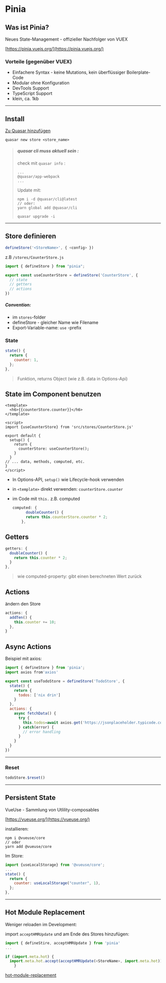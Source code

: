 # Pinia

## Was ist Pinia?

Neues State-Management - offizieller Nachfolger von VUEX

[https://pinia.vuejs.org/](https://pinia.vuejs.org/)

### Vorteile (gegenüber VUEX)

- Einfachere Syntax - keine Mutations, kein überflüssiger Boilerplate-Code
- Modular ohne Konfiguration
- DevTools Support
- TypeScript Support
- klein, ca. 1kb

------

## Install

[Zu Quasar hinzufügen](https://quasar.dev/quasar-cli-vite/state-management-with-pinia)

```text
quasar new store <store_name>
```

> ##### quasar cli muss aktuell sein :
>
> check mit `quasar info` :
>
> ```
> ...
> @quasar/app-webpack
> ...
> ```
>
> Update mit:
>
> ```text
> npm i -d @quasar/cli@latest
> // oder:
> yarn global add @quasar/cli
>
> quasar upgrade -i
> ```

------

## Store definieren

```js
defineStore('<StoreName>', { <config> })
```

z.B `/stores/CounterStore.js`

```js
import { defineStore } from "pinia";

export const useCounterStore = defineStore('CounterStore', {
  // state
  // getters
  // actions
})
```

##### Convention:

- im `stores`-folder
- defineStore -  gleicher Name wie Filename
- Export-Variable-name:  `use` -prefix

### State

```js
state() {
  return {
    counter: 1,
  };
},
```

> Funktion, returns Object (wie z.B. data in Options-Api)

## State im Component benutzen

```vue
<template>
  <h6>{{counterStore.counter}}</h6>
</template>

<script>
import {useCounterStore} from 'src/stores/CounterStore.js'

export default {
  setup() {
    return {
      counterStore: useCounterStore();
    }
  }
// ... data, methods, computed, etc.
}
</script>
```

- In Options-API, `setup()` wie Lifecycle-hook verwenden

- in `<template>` direkt verwenden: `counterStore.counter`

- im Code mit `this.`  z.B. computed

  ```js
  computed: {
   		doubleCounter() {
        return this.counterStore.counter * 2;
      },
  ```

## Getters

```js
getters: {
  doubleCounter() {
    return this.counter * 2;
  }
},
```

> wie computed-property: gibt einen berechneten Wert zurück

## Actions

ändern den Store

```js
actions: {
  addTen() {
    this.counter += 10;
  },
}
```

## Async Actions

Beispiel mit axios:

```js
import { defineStore } from 'pinia';
import axios from'axios'

export const useTodoStore = defineStore('TodoStore', {
  state() {
    return {
      todos: ['nix drin']
    }
  },
  actions: {
    async fetchData() {
      try {
        this.todos=await axios.get('https://jsonplaceholder.typicode.com/todos')
      } catch(error) {
        // error handling
      }
    }
  }
})

```

------

### Reset

```js
todoStore.$reset()
```

------

## Persistent State

VueUse - Sammlung von Utlility-composables

[https://vueuse.org/](https://vueuse.org/)

installieren:

```
npm i @vueuse/core
// oder
yarn add @vueuse/core
```

Im Store:

```js
import {useLocalStorage} from '@vueuse/core';
...
state() {
  return {
    counter: useLocalStorage("counter", 1),
  };
},
```

------

## Hot Module Replacement

Weniger reloaden im Development:

import `acceptHMRUpdate`   und am Ende des Stores hinzufügen:

```js
import { defineStire, acceptHMRUpdate } from 'pinia'
...

if (import.meta.hot) {
  import.meta.hot.accept(acceptHMRUpdate(<StoreName>, import.meta.hot))
    }
```

[hot-module-replacement](https://pinia.vuejs.org/cookbook/hot-module-replacement.html)

